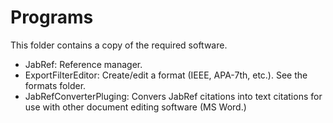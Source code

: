 # Programs

This folder contains a copy of the required software.

- JabRef: Reference manager.
- ExportFilterEditor: Create/edit a format (IEEE, APA-7th, etc.). See the formats folder.
- JabRefConverterPluging: Convers JabRef citations into text citations for use with other document editing software (MS Word.)

